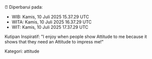 ⏰ Diperbarui pada:
- WIB: Kamis, 10 Juli 2025 15.37.29 UTC
- WITA: Kamis, 10 Juli 2025 16.37.29 UTC
- WIT: Kamis, 10 Juli 2025 17.37.29 UTC

Kutipan Inspiratif:
"I enjoy when people show Attitude to me because it shows that they need an Attitude to impress me!"


Kategori: attitude

